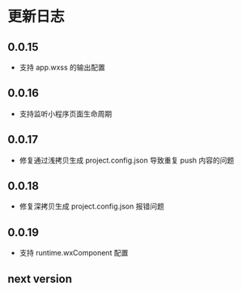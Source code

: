 # 更新日志

## 0.0.15

* 支持 app.wxss 的输出配置

## 0.0.16

* 支持监听小程序页面生命周期

## 0.0.17

* 修复通过浅拷贝生成 project.config.json 导致重复 push 内容的问题

## 0.0.18

* 修复深拷贝生成 project.config.json 报错问题

## 0.0.19

* 支持 runtime.wxComponent 配置

## next version
